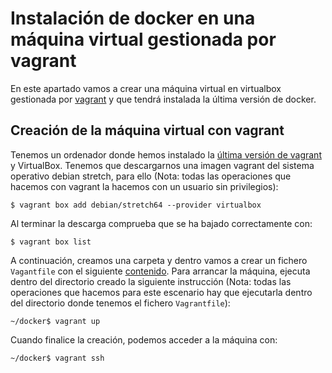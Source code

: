 # Instalación de docker en una máquina virtual gestionada por vagrant

En este apartado vamos a crear una máquina virtual en virtualbox gestionada por [vagrant](https://www.vagrantup.com/) y que tendrá instalada la última versión de docker.

## Creación de la máquina virtual con vagrant

Tenemos un ordenador donde hemos instalado la [última versión de vagrant](https://www.vagrantup.com/downloads.html) y VirtualBox. Tenemos que descargarnos una imagen vagrant del sistema operativo debian stretch, para ello (Nota: todas las operaciones que hacemos con vagrant la hacemos con un usuario sin privilegios):

    $ vagrant box add debian/stretch64 --provider virtualbox

Al terminar la descarga comprueba que se ha bajado correctamente con:

    $ vagrant box list

A continuación, creamos una carpeta y dentro vamos a crear un fichero `Vagantfile` con el siguiente [contenido](Vagrantfile). Para arrancar la máquina, ejecuta dentro del directorio creado la siguiente instrucción (Nota: todas las operaciones que hacemos para este escenario hay que ejecutarla dentro del directorio donde tenemos el fichero `Vagrantfile`):

    ~/docker$ vagrant up

Cuando finalice la creación, podemos acceder a la máquina con:

    ~/docker$ vagrant ssh


